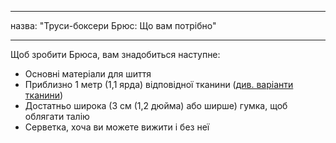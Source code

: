 - - -
назва: "Труси-боксери Брюс: Що вам потрібно"
- - -

Щоб зробити Брюса, вам знадобиться наступне:

- Основні матеріали для шиття
- Приблизно 1 метр (1,1 ярда) відповідної тканини ([див. варіанти тканини](/docs/patterns/bruce/fabric/))
- Достатньо широка (3 см (1,2 дюйма) або ширше) гумка, щоб облягати талію
- Серветка, хоча ви можете вижити і без неї
